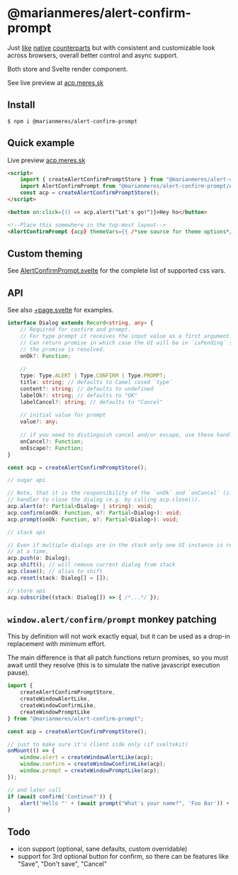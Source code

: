 # @marianmeres/alert-confirm-prompt

Just 
[like](https://developer.mozilla.org/en-US/docs/Web/API/Window/alert) 
[native](https://developer.mozilla.org/en-US/docs/Web/API/Window/confirm) 
[counterparts](https://developer.mozilla.org/en-US/docs/Web/API/Window/prompt)
but with consistent and customizable look across browsers, overall better control 
and async support.

Both store and Svelte render component.

See live preview at [acp.meres.sk](https://acp.meres.sk/)

## Install
```shell
$ npm i @marianmeres/alert-confirm-prompt
```

## Quick example
Live preview [acp.meres.sk](https://acp.meres.sk/)
```html
<script>
    import { createAlertConfirmPromptStore } from "@marianmeres/alert-confirm-prompt";
    import AlertConfirmPrompt from "@marianmeres/alert-confirm-prompt/AlertConfirmPrompt.svelte";
    const acp = createAlertConfirmPromptStore();
</script>

<button on:click={() => acp.alert("Let's go!")}>Hey ho</button>

<!--Place this somewhere in the top-most layout-->
<AlertConfirmPrompt {acp} themeVars={{ /*see source for theme options*/ }} />
```

## Custom theming

See [AlertConfirmPrompt.svelte](https://github.com/marianmeres/alert-confirm-prompt/blob/master/src/lib/svelte/AlertConfirmPrompt.svelte)
for the complete list of supported css vars.


## API

See also [+page.svelte](https://github.com/marianmeres/alert-confirm-prompt/blob/master/src/routes/%2Bpage.svelte)
for examples.

```typescript
interface Dialog extends Record<string, any> {
    // Required for confirm and prompt.
    // For type prompt it receives the input value as a first argument.
    // Can return promise in which case the UI will be in `isPending` state until
    // the promise is resolved.
    onOk?: Function;
    
    //
    type: Type.ALERT | Type.CONFIRM | Type.PROMPT;
    title: string; // defaults to Camel cased `type`
    content?: string; // defaults to undefined
    labelOk?: string; // defaults to "OK"
    labelCancel?: string; // defaults to "Cancel"
    
    // initial value for prompt
    value?: any;
    
    // if you need to distinguish cancel and/or escape, use these handlers:
    onCancel?: Function;
    onEscape?: Function;
}

const acp = createAlertConfirmPromptStore();

// sugar api

// Note, that it is the responsibility of the `onOk` and `onCancel` (if present) 
// handler to close the dialog (e.g. by calling acp.close()).
acp.alert(o?: Partial<Dialog> | string): void;
acp.confirm(onOk: Function, o?: Partial<Dialog>): void;
acp.prompt(onOk: Function, o?: Partial<Dialog>): void;

// stack api

// Even if multiple dialogs are in the stack only one UI instance is rendered 
// at a time.
acp.push(o: Dialog);
acp.shift(); // will remove current dialog from stack
acp.close(); // alias to shift
acp.reset(stack: Dialog[] = []);

// store api
acp.subscribe((stack: Dialog[]) => { /*...*/ });
```

## `window.alert/confirm/prompt` monkey patching
This by definition will not work exactly equal, but it can be used as a drop-in replacement
with minimum effort.

The main difference is that all patch functions return promises, so you must await until 
they resolve (this is to simulate the native javascript execution pause).

```javascript
import { 
    createAlertConfirmPromptStore, 
    createWindowAlertLike, 
    createWindowConfirmLike,
    createWindowPromptLike
} from "@marianmeres/alert-confirm-prompt";

const acp = createAlertConfirmPromptStore();

// just to make sure it's client side only (if sveltekit)
onMount(() => {
    window.alert = createWindowAlertLike(acp);
    window.confirm = createWindowConfirmLike(acp);
    window.prompt = createWindowPromptLike(acp);
});

// and later call
if (await confirm('Continue?')) {
    alert('Hello "' + (await prompt("What's your name?", 'Foo Bar')) + '"');
}
```

## Todo
- icon support (optional, sane defaults, custom overridable)
- support for 3rd optional button for confirm, so there can be features like "Save", "Don't save", "Cancel"

